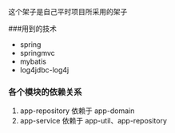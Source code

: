 这个架子是自己平时项目所采用的架子

###用到的技术
  
  * spring
  * springmvc
  *  mybatis
  * log4jdbc-log4j



### 各个模块的依赖关系

   1. app-repository 依赖于 app-domain
   2. app-service  依赖于  app-util、app-repository
  